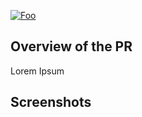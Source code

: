 [![Foo](https://img.shields.io/badge/JIRA-SP--111-red.svg)](https://asiainspection.atlassian.net/browse/SP-111)

## **Overview of the PR**

Lorem Ipsum

## **Screenshots**

